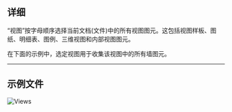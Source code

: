 ## 详细
“视图”按字母顺序选择当前文档(文件)中的所有视图图元。这包括视图样板、图纸、明细表、图例、三维视图和内部视图图元。

在下面的示例中，选定视图用于收集该视图中的所有墙图元。
___
## 示例文件

![Views](./DSRevitNodesUI.Views_img.jpg)
